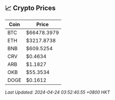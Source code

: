 ## 📈 Crypto Prices

| Coin | Price |
| ---- | ----- |
| BTC | $66478.3979 |
| ETH | $3217.8738 |
| BNB | $609.5254 |
| CRV | $0.4634 |
| ARB | $1.1827 |
| OKB | $55.3534 |
| DOGE | $0.1612 |

_Last Updated: 2024-04-24 03:52:40.55 +0800 HKT_